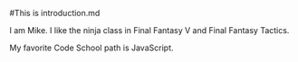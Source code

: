 #This is introduction.md

I am Mike. I like the ninja class in Final Fantasy V and Final Fantasy Tactics.

My favorite Code School path is JavaScript.
